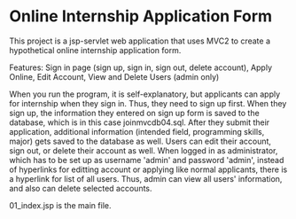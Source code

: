 # Online Internship Application Form

This project is a jsp-servlet web application that uses MVC2 to create a hypothetical online internship application form. 

Features: Sign in page (sign up, sign in, sign out, delete account), Apply Online, Edit Account, View and Delete Users (admin only)

When you run the program, it is self-explanatory, but applicants can apply for internship when they sign in. Thus, they need to sign up first. When they sign up, the information they entered on sign up form is saved to the database, which is in this case joinmvcdb04.sql. After they submit their application, additional information (intended field, programming skills, major) gets saved to the database as well. Users can edit their account, sign out, or delete their account as well. 
When logged in as administrator, which has to be set up as username 'admin' and password 'admin', instead of hyperlinks for editting account or applying like normal applicants, there is a hyperlink for list of all users. Thus, admin can view all users' information, and also can delete selected accounts.

01_index.jsp is the main file.
